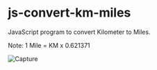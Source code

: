 # js-convert-km-miles
JavaScript program to convert Kilometer to Miles.

Note: 1 Mile = KM x 0.621371

![Capture](https://github.com/SunilKandpal007/js-convert-km-miles/assets/45088791/7edcf165-b8d5-4534-b977-8d9cd0a7e45a)

